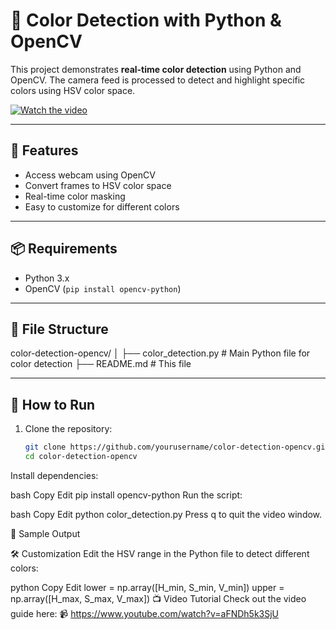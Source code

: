 # 🎨 Color Detection with Python & OpenCV

This project demonstrates **real-time color detection** using Python and OpenCV. The camera feed is processed to detect and highlight specific colors using HSV color space.

[![Watch the video](https://img.youtube.com/vi/aFNDh5k3SjU/0.jpg)](https://www.youtube.com/watch?v=aFNDh5k3SjU)

---

## 🚀 Features

- Access webcam using OpenCV
- Convert frames to HSV color space
- Real-time color masking
- Easy to customize for different colors

---

## 📦 Requirements

- Python 3.x
- OpenCV (`pip install opencv-python`)

---

## 📂 File Structure

color-detection-opencv/
│
├── color_detection.py # Main Python file for color detection
├── README.md # This file


---

## 🧪 How to Run

1. Clone the repository:
   ```bash
   git clone https://github.com/yourusername/color-detection-opencv.git
   cd color-detection-opencv

Install dependencies:

bash
Copy
Edit
pip install opencv-python
Run the script:

bash
Copy
Edit
python color_detection.py
Press q to quit the video window.

🎥 Sample Output


🛠 Customization
Edit the HSV range in the Python file to detect different colors:

python
Copy
Edit
lower = np.array([H_min, S_min, V_min])
upper = np.array([H_max, S_max, V_max])
📺 Video Tutorial
Check out the video guide here:
📹 https://www.youtube.com/watch?v=aFNDh5k3SjU

